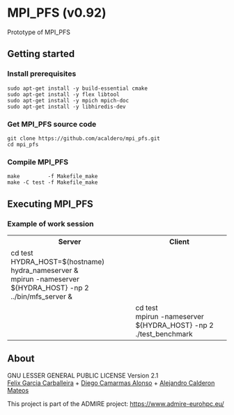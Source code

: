 # MPI_PFS (v0.92)
Prototype of MPI_PFS

## Getting started

### Install prerequisites

```
sudo apt-get install -y build-essential cmake
sudo apt-get install -y flex libtool
sudo apt-get install -y mpich mpich-doc
sudo apt-get install -y libhiredis-dev
```

### Get MPI_PFS source code

```
git clone https://github.com/acaldero/mpi_pfs.git
cd mpi_pfs
```

### Compile MPI_PFS

```
make         -f Makefile_make
make -C test -f Makefile_make
```

## Executing MPI_PFS

### Example of work session

<html>
 <table>
  <tr>
  <th>Server</th>
  <th>Client</th>
  </tr>
  <tr>
  <td>
  cd test<br>
  HYDRA_HOST=$(hostname)<br>
  hydra_nameserver & <br>
  mpirun -nameserver ${HYDRA_HOST} -np 2 ../bin/mfs_server &<br>
  </td>
  <td>
  &nbsp;
  </td>
  </tr>
  <tr>
  <td>
  &nbsp;
  </td>
  <td>
  cd test<br>
  mpirun -nameserver ${HYDRA_HOST} -np 2 ./test_benchmark
  </td>
  </tr>
  </table>
</html>


## About

GNU LESSER GENERAL PUBLIC LICENSE Version 2.1</br>
[Felix Garcia Carballeira](https://researchportal.uc3m.es/display/inv16287) + [Diego Camarmas Alonso](https://github.com/dcamarmas/) + [Alejandro Calderon Mateos](https://github.com/acaldero)

This project is part of the ADMIRE project:
https://www.admire-eurohpc.eu/
